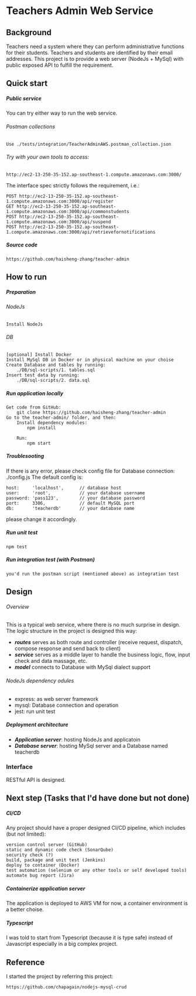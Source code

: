 Teachers Admin Web Service
========

## Background

Teachers need a system where they can perform administrative functions for their students. Teachers and students are identified by their email addresses.
This project is to provide a web server (NodeJs + MySql) with public exposed API to fulfill the requirement.

## Quick start

##### Public service
You can try either way to run the web service.

###### Postman collections
    Use ./tests/integration/TeacherAdminAWS.postman_collection.json
    
###### Try with your own tools to access:
    http://ec2-13-250-35-152.ap-southeast-1.compute.amazonaws.com:3000/

The interface spec strictly follows the requirement, i.e.:

    POST http://ec2-13-250-35-152.ap-southeast-1.compute.amazonaws.com:3000/api/register
    GET http://ec2-13-250-35-152.ap-southeast-1.compute.amazonaws.com:3000/api/commonstudents
    POST http://ec2-13-250-35-152.ap-southeast-1.compute.amazonaws.com:3000/api/suspend
    POST http://ec2-13-250-35-152.ap-southeast-1.compute.amazonaws.com:3000/api/retrievefornotifications

##### Source code
    https://github.com/haisheng-zhang/teacher-admin

## How to run

##### Preparation
###### NodeJs
    Install NodeJs

###### DB
    [optional] Install Docker
    Install MySql DB in Docker or in physical machine on your choise
    Create Database and tables by running:
        ./DB/sql-scripts/1. tables.sql
    Insert test data by running:
        ./DB/sql-scripts/2. data.sql

##### Run application locally
    Get code from GitHub:
        git clone https://github.com/haisheng-zhang/teacher-admin
	Go to the teacher-admin/ folder, and then:
		Install dependency modules:
			npm install

		Run:
			npm start

##### Troublesooting
If there is any error, please check config file for Database connection:
    ./config.js
The default config is:

	host:     'localhost', 	    // database host
	user:     'root',           // your database username
	password: 'pass123',        // your database password
	port:     3306,             // default MySQL port
	db:       'teacherdb'       // your database name

please change it accordingly.

##### Run unit test
    npm test

##### Run integration test (with Postman)
    you'd run the postman script (mentioned above) as integration test 

## Design

###### Overview
This is a typical web service, where there is no much surprise in design.
The logic structure in the project is designed this way:

- ***routes*** serves as both route and controller (receive request, dispatch, compose response and send back to client)
- ***service*** serves as a middle layer to handle the business logic, flow, input check and data massage, etc.
- ***model*** connects to Database with MySql dialect support

###### NodeJs dependency odules

- express: as web server framework
- mysql: Database connection and operation
- jest: run unit test

##### Deployment architecture 
- ***Application server***: hosting NodeJs and applicatoin
- ***Database server***: hosting MySql server and a Database named teacherdb

### Interface
RESTful API is designed.

## Next step (Tasks that I'd have done but not done)

##### CI/CD
Any project should have a proper designed CI/CD pipeline, which includes (but not limited):

    version control server (GitHub)
    static and dynamic code check (SonarQube)
    security check (?)
    build, package and unit test (Jenkins)
    deploy to container (Docker)
    test automation (selenium or any other tools or self developed tools)
    automate bug report (Jira)

##### Containerize application server
The application is deployed to AWS VM for now, a container environment is a better choise.

##### Typescript
I was told to start from Typescript (because it is type safe) instead of Javascript especially in a big complex project.

## Reference

I started the project by referring this project:
    
    https://github.com/chapagain/nodejs-mysql-crud
